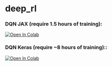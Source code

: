 # deep_rl

### DQN JAX (require 1.5 hours of training):
[![Open In Colab](https://colab.research.google.com/assets/colab-badge.svg)](https://colab.research.google.com/github/IbrahimAlshubaily/deep_rl/blob/main/DQN_jax.ipynb)

### DQN Keras (require ~8 hours of training)::
[![Open In Colab](https://colab.research.google.com/assets/colab-badge.svg)](https://colab.research.google.com/github/IbrahimAlshubaily/deep_rl/blob/main/DQN_keras.ipynb)


